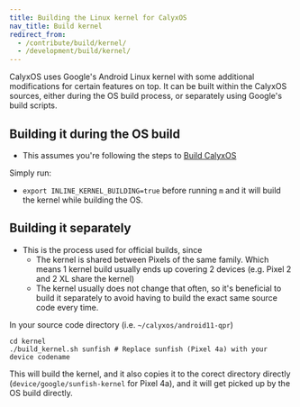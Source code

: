 ```yaml
---
title: Building the Linux kernel for CalyxOS
nav_title: Build kernel
redirect_from:
  - /contribute/build/kernel/
  - /development/build/kernel/
---
```


CalyxOS uses Google's Android Linux kernel with some additional modifications for certain features on top. It can be built within the CalyxOS sources, either during the OS build process, or separately using Google's build scripts.

## Building it during the OS build
* This assumes you're following the steps to [Build CalyxOS](../)

Simply run:
* `export INLINE_KERNEL_BUILDING=true` before running `m` and it will build the kernel while building the OS.

## Building it separately
* This is the process used for official builds, since
  * The kernel is shared between Pixels of the same family. Which means 1 kernel build usually ends up covering 2 devices (e.g. Pixel 2 and 2 XL share the kernel)
  * The kernel usually does not change that often, so it's beneficial to build it separately to avoid having to build the exact same source code every time.

In your source code directory (i.e. `~/calyxos/android11-qpr`)

```shell
cd kernel
./build_kernel.sh sunfish # Replace sunfish (Pixel 4a) with your device codename
```

This will build the kernel, and it also copies it to the corect directory directly (`device/google/sunfish-kernel` for Pixel 4a), and it will get picked up by the OS build directly.
